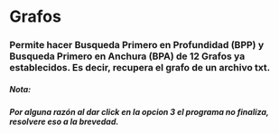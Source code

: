 # Grafos

### Permite hacer Busqueda Primero en Profundidad (BPP) y Busqueda Primero en Anchura (BPA) de 12 Grafos ya establecidos. Es decir, recupera el grafo de un archivo txt. 



##### Nota:
##### Por alguna razón al dar click en la opcion 3 el programa no finaliza, resolvere eso a la brevedad.